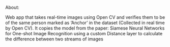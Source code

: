 About:

Web app that takes real-time images using Open CV and verifies them to be of the same person marked as ‘Anchor’ in the dataset (Collected in real time by Open CV). It copies the model from the paper: Siamese Neural Networks for One-shot Image Recognition using a custom Distance layer to calculate the difference between two streams of images
